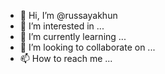 - 👋 Hi, I’m @russayakhun
- 👀 I’m interested in ...
- 🌱 I’m currently learning ...
- 💞️ I’m looking to collaborate on ...
- 📫 How to reach me ...

<!---
russayakhun/russayakhun is a ✨ special ✨ repository because its `README.md` (this file) appears on your GitHub profile.
You can click the Preview link to take a look at your changes.
--->
